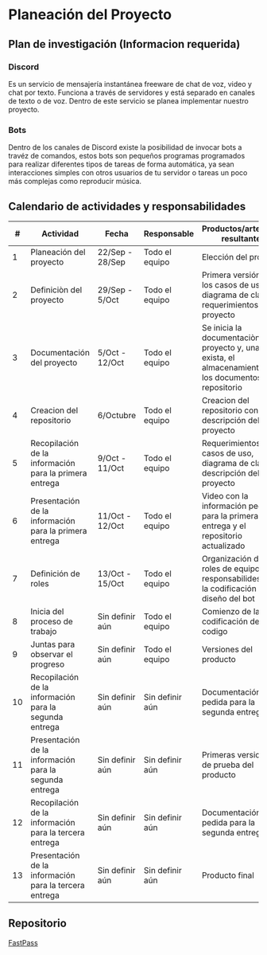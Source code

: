 # Planeación del Proyecto

## Plan de investigación (Informacion requerida)
### Discord
Es un servicio de mensajería instantánea freeware de chat de voz, video y chat por texto. Funciona a través de servidores y está separado en canales de texto o de voz.
Dentro de este servicio se planea implementar nuestro proyecto. 
### Bots
Dentro de los canales de Discord existe la posibilidad de invocar bots a travéz de comandos, estos bots son pequeños programas programados para realizar diferentes tipos de tareas de forma automática, ya sean interacciones simples con otros usuarios de tu servidor o tareas un poco más complejas como reproducir música.
##
## Calendario de actividades y responsabilidades

| # | Actividad | Fecha | Responsable | Productos/artefactos resultantes |
| --- | ----------- | ----- | -------------- | ---------------------- |
| 1 | Planeación del proyecto | 22/Sep - 28/Sep | Todo el equipo | Elección del proyecto |
| 2 | Definiciòn del proyecto | 29/Sep - 5/Oct | Todo el equipo | Primera versión de los casos de uso, diagrama de clases y requerimientos del proyecto |
| 3 | Documentación del proyecto | 5/Oct - 12/Oct | Todo el equipo | Se inicia la documentaciòn del proyecto y, una vez exista, el almacenamiento de los documentos en el repositorio |
| 4 | Creacion del repositorio | 6/Octubre | Todo el equipo | Creacion del repositorio con la descripción del proyecto |
| 5 | Recopilación de la información para la primera entrega | 9/Oct - 11/Oct | Todo el equipo | Requerimientos, casos de uso, diagrama de clases, descripción del proyecto |
| 6 | Presentación de la información para la primera entrega | 11/Oct - 12/Oct | Todo el equipo | Video con la información pedida para la primera entrega y el repositorio actualizado |
| 7 | Definición de roles | 13/Oct - 15/Oct | Todo el equipo | Organización de los roles de equipo y responsabilides para la codificación y diseño del bot |
| 8 | Inicia del proceso de trabajo | Sin definir aún | Todo el equipo | Comienzo de la codificación del codigo |
| 9 | Juntas para observar el progreso | Sin definir aún | Todo el equipo | Versiones del producto |
| 10 | Recopilación de la información para la segunda entrega | Sin definir aún | Sin definir aún | Documentación pedida para la segunda entrega |
| 11 | Presentación de la información para la segunda entrega | Sin definir aún | Sin definir aún | Primeras versiones de prueba del producto |
| 12 | Recopilación de la información para la tercera entrega | Sin definir aún | Sin definir aún | Documentación pedida para la segunda entrega |
| 13 | Presentación de la información para la tercera entrega | Sin definir aún | Sin definir aún | Producto final |

## Repositorio
[FastPass](https://github.com/EmaRCB/FastPass)

